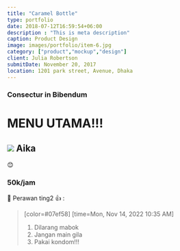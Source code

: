 ```yaml
---
title: "Caramel Bottle"
type: portfolio
date: 2018-07-12T16:59:54+06:00
description : "This is meta description"
caption: Product Design
image: images/portfolio/item-6.jpg
category: ["product","mockup","design"]
client: Julia Robertson
submitDate: November 20, 2017
location: 1201 park street, Avenue, Dhaka
---
```

### Consectur in Bibendum

# MENU UTAMA!!!
## ![](https://i.imgur.com/0tRzJ85.jpg) Aika
:blush:
### 50k/jam
:100: Perawan ting2 :+1: :
> [color=#07ef58]
> [time=Mon, Nov 14, 2022 10:35 AM]
> 1. Dilarang mabok
> 2. Jangan main gila
> 3. Pakai kondom!!!
